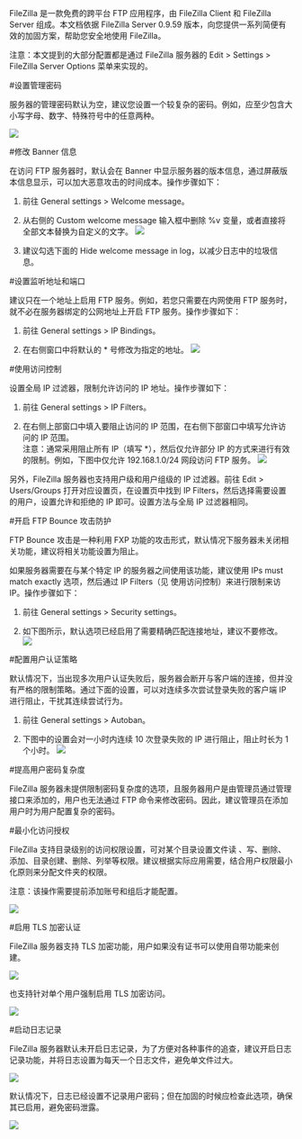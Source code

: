 FileZilla 是一款免费的跨平台 FTP 应用程序，由 FileZilla Client 和 FileZilla Server 组成。本文档依据 FileZilla Server 0.9.59 版本，向您提供一系列简便有效的加固方案，帮助您安全地使用 FileZilla。

注意：本文提到的大部分配置都是通过 FileZilla 服务器的 Edit > Settings > FileZilla Server Options 菜单来实现的。

#设置管理密码

服务器的管理密码默认为空，建议您设置一个较复杂的密码。例如，应至少包含大小写字母、数字、特殊符号中的任意两种。

![](../image/chapter3/3-1-1.png)

#修改 Banner 信息

在访问 FTP 服务器时，默认会在 Banner 中显示服务器的版本信息，通过屏蔽版本信息显示，可以加大恶意攻击的时间成本。操作步骤如下：

1. 前往 General settings > Welcome message。

2. 从右侧的 Custom welcome message 输入框中删除 %v 变量，或者直接将全部文本替换为自定义的文字。
![](../image/chapter3/3-1-2.png)

3. 建议勾选下面的 Hide welcome message in log，以减少日志中的垃圾信息。

#设置监听地址和端口

建议只在一个地址上启用 FTP 服务。例如，若您只需要在内网使用 FTP 服务时，就不必在服务器绑定的公网地址上开启 FTP 服务。操作步骤如下：

1. 前往 General settings > IP Bindings。

2. 在右侧窗口中将默认的 * 号修改为指定的地址。
![](../image/chapter3/3-1-3.png)

#使用访问控制

设置全局 IP 过滤器，限制允许访问的 IP 地址。操作步骤如下：

1. 前往 General settings > IP Filters。

2. 在右侧上部窗口中填入要阻止访问的 IP 范围，在右侧下部窗口中填写允许访问的 IP 范围。<br>
注意：通常采用阻止所有 IP（填写 *），然后仅允许部分 IP 的方式来进行有效的限制。例如，下图中仅允许 192.168.1.0/24 网段访问 FTP 服务。
![](../image/chapter3/3-1-4.png)

另外，FileZilla 服务器也支持用户级和用户组级的 IP 过滤器。前往 Edit > Users/Groups 打开对应设置页，在设置页中找到 IP Filters，然后选择需要设置的用户，设置允许和拒绝的 IP 即可。设置方法与全局 IP 过滤器相同。

#开启 FTP Bounce 攻击防护

FTP Bounce 攻击是一种利用 FXP 功能的攻击形式，默认情况下服务器未关闭相关功能，建议将相关功能设置为阻止。

如果服务器需要在与某个特定 IP 的服务器之间使用该功能，建议使用 IPs must match exactly 选项，然后通过 IP Filters（见 使用访问控制）来进行限制来访 IP。操作步骤如下：

1. 前往 General settings > Security settings。

2. 如下图所示，默认选项已经启用了需要精确匹配连接地址，建议不要修改。
![](../image/chapter3/3-1-5.png)

#配置用户认证策略

默认情况下，当出现多次用户认证失败后，服务器会断开与客户端的连接，但并没有严格的限制策略。通过下面的设置，可以对连续多次尝试登录失败的客户端 IP 进行阻止，干扰其连续尝试行为。

1. 前往 General settings > Autoban。

2. 下图中的设置会对一小时内连续 10 次登录失败的 IP 进行阻止，阻止时长为 1 个小时。
![](../image/chapter3/3-1-6.png)

#提高用户密码复杂度

FileZilla 服务器未提供限制密码复杂度的选项，且服务器用户是由管理员通过管理接口来添加的，用户也无法通过 FTP 命令来修改密码。因此，建议管理员在添加用户时为用户配置复杂的密码。

#最小化访问授权

FileZilla 支持目录级别的访问权限设置，可对某个目录设置文件读 、写、删除、添加、目录创建、删除、列举等权限。建议根据实际应用需要，结合用户权限最小化原则来分配文件夹的权限。

注意：该操作需要提前添加账号和组后才能配置。

![](../image/chapter3/3-1-7.png)

#启用 TLS 加密认证

FileZilla 服务器支持 TLS 加密功能，用户如果没有证书可以使用自带功能来创建。

![](../image/chapter3/3-1-8.png)

也支持针对单个用户强制启用 TLS 加密访问。

![](../image/chapter3/3-1-9.png)

#启动日志记录

FileZilla 服务器默认未开启日志记录，为了方便对各种事件的追查，建议开启日志记录功能，并将日志设置为每天一个日志文件，避免单文件过大。

![](../image/chapter3/3-1-10.png)

默认情况下，日志已经设置不记录用户密码；但在加固的时候应检查此选项，确保其已启用，避免密码泄露。

![](../image/chapter3/3-1-11.png)